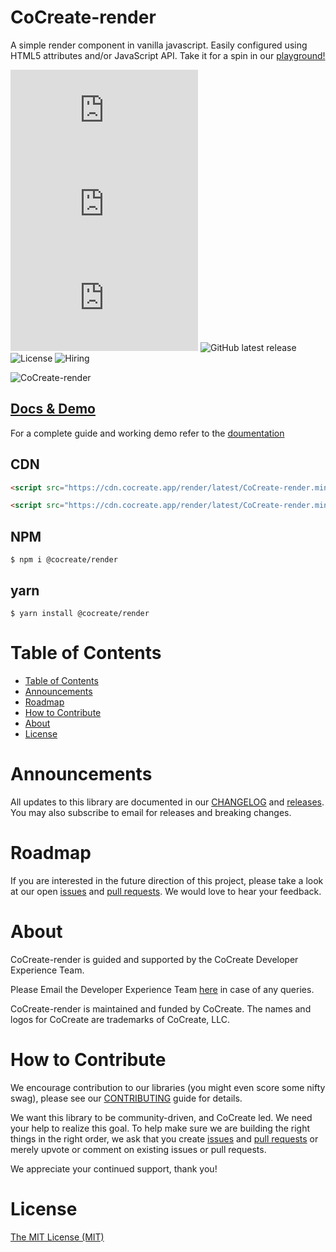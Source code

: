 # CoCreate-render

A simple render component in vanilla javascript. Easily configured using HTML5 attributes and/or JavaScript API. Take it for a spin in our [playground!](https://cocreate.app/docs/render)

![minified](https://img.badgesize.io/https://cdn.cocreate.app/render/latest/CoCreate-render.min.js?style=flat-square&label=minified&color=orange)
![gzip](https://img.badgesize.io/https://cdn.cocreate.app/render/latest/CoCreate-render.min.js?compression=gzip&style=flat-square&label=gzip&color=yellow)
![brotli](https://img.badgesize.io/https://cdn.cocreate.app/render/latest/CoCreate-render.min.js?compression=brotli&style=flat-square&label=brotli)
![GitHub latest release](https://img.shields.io/github/v/release/CoCreate-app/CoCreate-render?style=flat-square)
![License](https://img.shields.io/github/license/CoCreate-app/CoCreate-render?style=flat-square)
![Hiring](https://img.shields.io/static/v1?style=flat-square&label=&message=Hiring&color=blueviolet)

![CoCreate-render](https://cdn.cocreate.app/docs/CoCreate-render.gif)

## [Docs & Demo](https://cocreate.app/docs/render)

For a complete guide and working demo refer to the [doumentation](https://cocreate.app/docs/render)

## CDN

```html
<script src="https://cdn.cocreate.app/render/latest/CoCreate-render.min.js"></script>
```

```html
<script src="https://cdn.cocreate.app/render/latest/CoCreate-render.min.css"></script>
```

## NPM

```shell
$ npm i @cocreate/render
```

## yarn

```shell
$ yarn install @cocreate/render
```

# Table of Contents

- [Table of Contents](#table-of-contents)
- [Announcements](#announcements)
- [Roadmap](#roadmap)
- [How to Contribute](#how-to-contribute)
- [About](#about)
- [License](#license)

<a name="announcements"></a>

# Announcements

All updates to this library are documented in our [CHANGELOG](https://github.com/CoCreate-app/CoCreate-render/blob/master/CHANGELOG.md) and [releases](https://github.com/CoCreate-app/CoCreate-render/releases). You may also subscribe to email for releases and breaking changes.

<a name="roadmap"></a>

# Roadmap

If you are interested in the future direction of this project, please take a look at our open [issues](https://github.com/CoCreate-app/CoCreate-render/issues) and [pull requests](https://github.com/CoCreate-app/CoCreate-render/pulls). We would love to hear your feedback.

<a name="about"></a>

# About

CoCreate-render is guided and supported by the CoCreate Developer Experience Team.

Please Email the Developer Experience Team [here](mailto:develop@cocreate.app) in case of any queries.

CoCreate-render is maintained and funded by CoCreate. The names and logos for CoCreate are trademarks of CoCreate, LLC.

<a name="contribute"></a>

# How to Contribute

We encourage contribution to our libraries (you might even score some nifty swag), please see our [CONTRIBUTING](https://github.com/CoCreate-app/CoCreate-render/blob/master/CONTRIBUTING.md) guide for details.

We want this library to be community-driven, and CoCreate led. We need your help to realize this goal. To help make sure we are building the right things in the right order, we ask that you create [issues](https://github.com/CoCreate-app/CoCreate-render/issues) and [pull requests](https://github.com/CoCreate-app/CoCreate-render/pulls) or merely upvote or comment on existing issues or pull requests.

We appreciate your continued support, thank you!

# License

[The MIT License (MIT)](https://github.com/CoCreate-app/CoCreate-render/blob/master/LICENSE)
